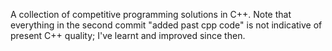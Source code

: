 A collection of competitive programming solutions in C++. Note that everything in the second commit "added past cpp code" is not indicative of present C++ quality; I've learnt and improved since then.
